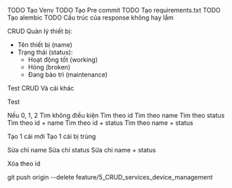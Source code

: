 <!-- f6 ghi note -->
<!-- 3/3/2025 -->

<!-- git clone https://github.com/d2s-smartmeeting/SMR-BE -->
<!-- git checkout -b develop -->

<!-- docker compose -f docker-compose.yml up -d -->
<!--TODO dùng thư viện khác hoặc check os logs/app.log????? -->

<!--TODO tự động không thủ công /data/credentials.json -->
<!-- http://localhost:9000 -->

<!-- Tạo thêm env -->

TODO Tạo Venv
TODO Tạo Pre commit
TODO Tạo requirements.txt
TODO Tạo alembic
TODO Cấu trúc của response không hay lắm




<!-- http://localhost:8314/docs -->

CRUD Quản lý thiết bị:

- Tên thiết bị (name)
- Trạng thái (status):
  - Hoạt động tốt (working)
  - Hỏng (broken)
  - Đang bảo trì (maintenance)

<!-- git checkout -b feature/5_CRUD_services_device_management -->

Test CRUD
Và cái khác

<!-- Dựng CRUD services quản lý thiết bị -->

<!-- ! -->

Test

Nếu 0, 1, 2
Tìm không điều kiện
Tìm theo id
Tìm theo name
Tìm theo status
Tìm theo id + name
Tìm theo id + status
Tìm theo name + status

Tạo 1 cái mới
Tạo 1 cái bị trùng

Sửa chỉ name
Sửa chỉ status
Sửa chỉ name + status

Xóa theo id


git push origin --delete feature/5_CRUD_services_device_management
<!-- ! -->

<!-- .DS_Store -->
<!-- !Dựng CRUD services quản lý phòng họp -->
<!-- git checkout -b feature/1_CRUD_services_meeting_room_management --> 
 
 



